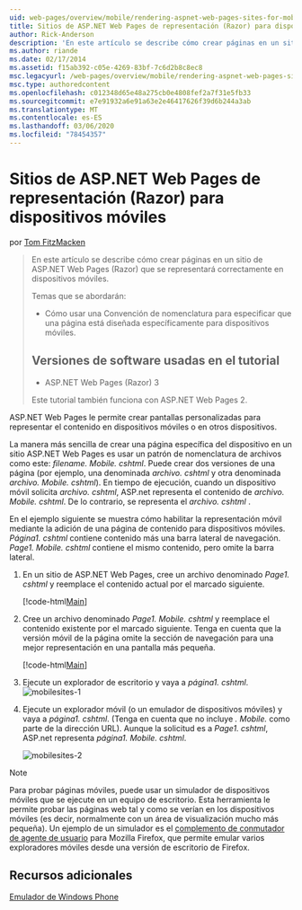 ```yaml
---
uid: web-pages/overview/mobile/rendering-aspnet-web-pages-sites-for-mobile-devices
title: Sitios de ASP.NET Web Pages de representación (Razor) para dispositivos móviles | Microsoft Docs
author: Rick-Anderson
description: 'En este artículo se describe cómo crear páginas en un sitio de ASP.NET Web Pages (Razor) que se representará correctamente en dispositivos móviles. Qué aprenderá: Cómo...'
ms.author: riande
ms.date: 02/17/2014
ms.assetid: f15ab392-c05e-4269-83bf-7c6d2b8c8ec8
msc.legacyurl: /web-pages/overview/mobile/rendering-aspnet-web-pages-sites-for-mobile-devices
msc.type: authoredcontent
ms.openlocfilehash: c012348d65e48a275cb0e4808fef2a7f31e5fb33
ms.sourcegitcommit: e7e91932a6e91a63e2e46417626f39d6b244a3ab
ms.translationtype: MT
ms.contentlocale: es-ES
ms.lasthandoff: 03/06/2020
ms.locfileid: "78454357"
---
```

# <a name="rendering-aspnet-web-pages-razor-sites-for-mobile-devices"></a>Sitios de ASP.NET Web Pages de representación (Razor) para dispositivos móviles

por [Tom FitzMacken](https://github.com/tfitzmac)

> En este artículo se describe cómo crear páginas en un sitio de ASP.NET Web Pages (Razor) que se representará correctamente en dispositivos móviles.
> 
> Temas que se abordarán:
> 
> - Cómo usar una Convención de nomenclatura para especificar que una página está diseñada específicamente para dispositivos móviles.
>   
> 
> ## <a name="software-versions-used-in-the-tutorial"></a>Versiones de software usadas en el tutorial
> 
> 
> - ASP.NET Web Pages (Razor) 3
>   
> 
> Este tutorial también funciona con ASP.NET Web Pages 2.

ASP.NET Web Pages le permite crear pantallas personalizadas para representar el contenido en dispositivos móviles o en otros dispositivos.

La manera más sencilla de crear una página específica del dispositivo en un sitio ASP.NET Web Pages es usar un patrón de nomenclatura de archivos como este: *filename. Mobile. cshtml*. Puede crear dos versiones de una página (por ejemplo, una denominada *archivo. cshtml* y otra denominada *archivo. Mobile. cshtml*). En tiempo de ejecución, cuando un dispositivo móvil solicita *archivo. cshtml*, ASP.net representa el contenido de *archivo. Mobile. cshtml*. De lo contrario, se representa el *archivo. cshtml* .

En el ejemplo siguiente se muestra cómo habilitar la representación móvil mediante la adición de una página de contenido para dispositivos móviles. *Página1. cshtml* contiene contenido más una barra lateral de navegación. *Page1. Mobile. cshtml* contiene el mismo contenido, pero omite la barra lateral.

1. En un sitio de ASP.NET Web Pages, cree un archivo denominado *Page1. cshtml* y reemplace el contenido actual por el marcado siguiente.

    [!code-html[Main](rendering-aspnet-web-pages-sites-for-mobile-devices/samples/sample1.html)]
2. Cree un archivo denominado *Page1. Mobile. cshtml* y reemplace el contenido existente por el marcado siguiente. Tenga en cuenta que la versión móvil de la página omite la sección de navegación para una mejor representación en una pantalla más pequeña.

    [!code-html[Main](rendering-aspnet-web-pages-sites-for-mobile-devices/samples/sample2.html)]
3. Ejecute un explorador de escritorio y vaya a *página1. cshtml*. ![mobilesites-1](rendering-aspnet-web-pages-sites-for-mobile-devices/_static/image1.png)
4. Ejecute un explorador móvil (o un emulador de dispositivos móviles) y vaya a *página1. cshtml*. (Tenga en cuenta que no incluye *. Mobile.* como parte de la dirección URL). Aunque la solicitud es a *Page1. cshtml*, ASP.net representa *página1. Mobile. cshtml*.

    ![mobilesites-2](rendering-aspnet-web-pages-sites-for-mobile-devices/_static/image2.png)

> [!NOTE]
> Para probar páginas móviles, puede usar un simulador de dispositivos móviles que se ejecute en un equipo de escritorio. Esta herramienta le permite probar las páginas web tal y como se verían en los dispositivos móviles (es decir, normalmente con un área de visualización mucho más pequeña). Un ejemplo de un simulador es el [complemento de conmutador de agente de usuario](http://addons.mozilla.org/firefox/addon/user-agent-switcher/) para Mozilla Firefox, que permite emular varios exploradores móviles desde una versión de escritorio de Firefox.

<a id="Additional_Resources"></a>
## <a name="additional-resources"></a>Recursos adicionales

[Emulador de Windows Phone](https://msdn.microsoft.com/library/ff402563(v=VS.92).aspx)
